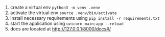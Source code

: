 1. create a virtual env `python3 -m venv .venv`
2. activate the virtual env `source .venv/bin/activate`
3. install necessary requirements using `pip install -r requirements.txt`
4. start the application using `uvicorn main:app --reload`
5. docs are located at http://127.0.0.1:8000/docs#/
